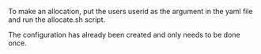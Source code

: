 To make an allocation, put the users userid as the argument in the yaml file and run the allocate.sh script.

The configuration has already been created and only needs to be done once.
